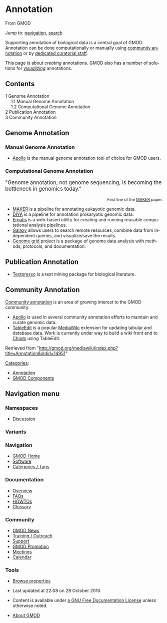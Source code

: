 <div id="mw-page-base" class="noprint">

</div>

<div id="mw-head-base" class="noprint">

</div>

<div id="content" class="mw-body" role="main">

<span id="top"></span>

<div id="mw-js-message" style="display:none;">

</div>



# <span dir="auto">Annotation</span>

<div id="bodyContent">

<div id="siteSub">

From GMOD

</div>

<div id="contentSub">

</div>

<div id="jump-to-nav" class="mw-jump">

Jump to: [navigation](#mw-navigation), [search](#p-search)

</div>

<div id="mw-content-text" class="mw-content-ltr" lang="en" dir="ltr">

Supporting annotation of biological data is a central goal of GMOD.
Annotation can be done computationally or manually using [community
annotation](Category%3ACommunity_Annotation "Category%3ACommunity Annotation")
or by <a href="http://biocurator.org/" class="external text"
rel="nofollow">dedicated curatorial staff</a>.

This page is about *creating* annotations. GMOD also has a number of
solutions for *[visualizing](Visualization "Visualization")*
annotations.

<div id="toc" class="toc">

<div id="toctitle">

## Contents

</div>

- [<span class="tocnumber">1</span> <span class="toctext">Genome
  Annotation</span>](#Genome_Annotation)
  - [<span class="tocnumber">1.1</span> <span class="toctext">Manual
    Genome Annotation</span>](#Manual_Genome_Annotation)
  - [<span class="tocnumber">1.2</span>
    <span class="toctext">Computational Genome
    Annotation</span>](#Computational_Genome_Annotation)
- [<span class="tocnumber">2</span> <span class="toctext">Publication
  Annotation</span>](#Publication_Annotation)
- [<span class="tocnumber">3</span> <span class="toctext">Community
  Annotation</span>](#Community_Annotation)

</div>

## <span id="Genome_Annotation" class="mw-headline">Genome Annotation</span>

### <span id="Manual_Genome_Annotation" class="mw-headline">Manual Genome Annotation</span>

- [Apollo](Apollo.1 "Apollo") is the manual genome annotation tool of
  choice for GMOD users.

### <span id="Computational_Genome_Annotation" class="mw-headline">Computational Genome Annotation</span>

<div class="emphasisbox">

<div style="font-size: 120%">

"Genome annotation, not genome sequencing, is becoming the bottleneck in
genomics today."

</div>

<div style="text-align: right; font-size: 90%">

First line of the [MAKER](MAKER.1 "MAKER") paper.

</div>

</div>

- [MAKER](MAKER.1 "MAKER") is a pipeline for annotating eukayotic
  genomic data.
- [DIYA](DIYA "DIYA") is a pipeline for annotation prokaryotic genomic
  data.
- <a href="Ergatis" class="mw-redirect" title="Ergatis">Ergatis</a> is a
  web-based utility for creating and running reusable computational
  analysis pipelines.
- [Galaxy](Galaxy.1 "Galaxy") allows users to search remote resources,
  combine data from independent queries, and visualize/save the results.
- [Genome grid](Genome_grid "Genome grid") project is a package of
  genome data analysis with methods, protocols, and documentation.

## <span id="Publication_Annotation" class="mw-headline">Publication Annotation</span>

- [Textpresso](Textpresso "Textpresso") is a text mining package for
  biological literature.

## <span id="Community_Annotation" class="mw-headline">Community Annotation</span>

[Community
annotation](Category%3ACommunity_Annotation "Category%3ACommunity Annotation")
is an area of growing interest to the GMOD community.

- [Apollo](Apollo.1 "Apollo") is used in several community annotation
  efforts to maintain and curate genomic data.
- [TableEdit](TableEdit.1 "TableEdit") is a popular
  <a href="http://mediawiki.org/" class="external text">MediaWiki</a>
  extension for updating tabular and database data. Work is currently
  under way to build a wiki front end to
  <a href="Chado" class="mw-redirect" title="Chado">Chado</a> using
  TableEdit.

</div>

<div class="printfooter">

Retrieved from
"<http://gmod.org/mediawiki/index.php?title=Annotation&oldid=14951>"

</div>

<div id="catlinks" class="catlinks">

<div id="mw-normal-catlinks" class="mw-normal-catlinks">

[Categories](Special%3ACategories "Special%3ACategories"):

- [Annotation](Category%3AAnnotation "Category%3AAnnotation")
- [GMOD Components](Category%3AGMOD_Components "Category%3AGMOD Components")

</div>

</div>

<div class="visualClear">

</div>

</div>

</div>

<div id="mw-navigation">

## Navigation menu

<div id="mw-head">



<div id="left-navigation">

<div id="p-namespaces" class="vectorTabs" role="navigation"
aria-labelledby="p-namespaces-label">

### Namespaces


- <span id="ca-talk"><a
  href="http://gmod.org/mediawiki/index.php?title=Talk:Annotation&amp;action=edit&amp;redlink=1"
  accesskey="t"
  title="Discussion about the content page [t]">Discussion</a></span>

</div>

<div id="p-variants" class="vectorMenu emptyPortlet" role="navigation"
aria-labelledby="p-variants-label">

### 

### Variants[](#)

<div class="menu">

</div>

</div>

</div>





</div>

</div>

</div>

<div id="mw-panel">

<div id="p-logo" role="banner">

<a href="Main_Page"
style="background-image: url(../images/GMOD-cogs.png);"
title="Visit the main page"></a>

</div>

<div id="p-Navigation" class="portal" role="navigation"
aria-labelledby="p-Navigation-label">

### Navigation

<div class="body">

- <span id="n-GMOD-Home">[GMOD Home](Main_Page)</span>
- <span id="n-Software">[Software](GMOD_Components)</span>
- <span id="n-Categories-.2F-Tags">[Categories /
  Tags](Categories)</span>

</div>

</div>

<div id="p-Documentation" class="portal" role="navigation"
aria-labelledby="p-Documentation-label">

### Documentation

<div class="body">

- <span id="n-Overview">[Overview](Overview)</span>
- <span id="n-FAQs">[FAQs](Category%3AFAQ)</span>
- <span id="n-HOWTOs">[HOWTOs](Category%3AHOWTO)</span>
- <span id="n-Glossary">[Glossary](Glossary)</span>

</div>

</div>

<div id="p-Community" class="portal" role="navigation"
aria-labelledby="p-Community-label">

### Community

<div class="body">

- <span id="n-GMOD-News">[GMOD News](GMOD_News)</span>
- <span id="n-Training-.2F-Outreach">[Training /
  Outreach](Training_and_Outreach)</span>
- <span id="n-Support">[Support](Support)</span>
- <span id="n-GMOD-Promotion">[GMOD Promotion](GMOD_Promotion)</span>
- <span id="n-Meetings">[Meetings](Meetings)</span>
- <span id="n-Calendar">[Calendar](Calendar)</span>

</div>

</div>

<div id="p-tb" class="portal" role="navigation"
aria-labelledby="p-tb-label">

### Tools

<div class="body">


- <span id="t-smwbrowselink"><a href="Special%3ABrowse/Annotation" rel="smw-browse">Browse
  properties</a></span>


</div>

</div>

</div>

</div>

<div id="footer" role="contentinfo">

- <span id="footer-info-lastmod">Last updated at 22:08 on 29 October
  2010.</span>
<!-- - <span id="footer-info-viewcount">30,339 page views.</span> -->
- <span id="footer-info-copyright">Content is available under
  <a href="http://www.gnu.org/licenses/fdl-1.3.html" class="external"
  rel="nofollow">a GNU Free Documentation License</a> unless otherwise
  noted.</span>

<!-- -->

- <span id="footer-places-about">[About
  GMOD](GMOD:About "GMOD:About")</span>

<!-- -->






</div>
